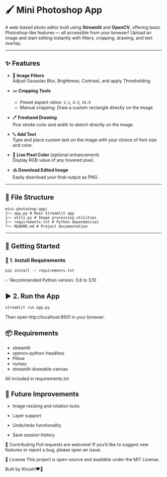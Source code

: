 # 🖌️ Mini Photoshop App

A web-based photo editor built using **Streamlit** and **OpenCV**, offering basic Photoshop-like features — all accessible from your browser! Upload an image and start editing instantly with filters, cropping, drawing, and text overlay.

---

## ✨ Features

- 🎨 **Image Filters**  
  Adjust Gaussian Blur, Brightness, Contrast, and apply Thresholding.

- ✂️ **Cropping Tools**  
  - Preset aspect ratios: `1:1`, `4:3`, `16:9`  
  - Manual cropping: Draw a custom rectangle directly on the image

- 🖊️ **Freehand Drawing**  
  Pick stroke color and width to sketch directly on the image.

- 🔤 **Add Text**  
  Type and place custom text on the image with your choice of font size and color.

- 📍 **Live Pixel Color** (optional enhancement)  
  Display RGB value of any hovered pixel.

- 📥 **Download Edited Image**  
  Easily download your final output as PNG.

---

## 📁 File Structure

```
mini-photoshop-app/
├── app.py # Main Streamlit app
├── utils.py # Image processing utilities
├── requirements.txt # Python dependencies
└── README.md # Project documentation
```

---

## 🚀 Getting Started

### 🔧 1. Install Requirements

```bash
pip install -r requirements.txt
```
✅ Recommended Python version: 3.8 to 3.10

## ▶️ 2. Run the App
```bash
streamlit run app.py
```
Then open http://localhost:8501 in your browser.

## 📦 Requirements
- streamlit
- opencv-python-headless
- Pillow
- numpy
- streamlit-drawable-canvas

All included in requirements.txt


## 🧠 Future Improvements
- Image resizing and rotation tools

- Layer support

- Undo/redo functionality

- Save session history

🤝 Contributing
Pull requests are welcome! If you’d like to suggest new features or report a bug, please open an issue.

📜 License
This project is open-source and available under the MIT License.

Built by Khushi❤🤟
